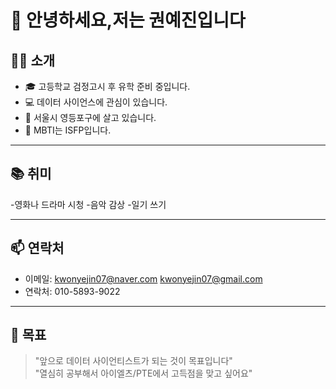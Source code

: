# 👋 안녕하세요,저는 권예진입니다

## 🧑‍🎓 소개
- 🎓 고등학교 검정고시 후 유학 준비 중입니다.
- 💻 데이터 사이언스에 관심이 있습니다.
- 📍 서울시 영등포구에 살고 있습니다.
- 🌱 MBTI는 ISFP입니다.

---

## 📚 취미
-영화나 드라마 시청
-음악 감상
-일기 쓰기

---

## 📫 연락처
- 이메일: kwonyejin07@naver.com
        kwonyejin07@gmail.com
- 연락처: 010-5893-9022

---

## 💬 목표
> "앞으로 데이터 사이언티스트가 되는 것이 목표입니다"  
> "열심히 공부해서 아이엘츠/PTE에서 고득점을 맞고 싶어요"

  
